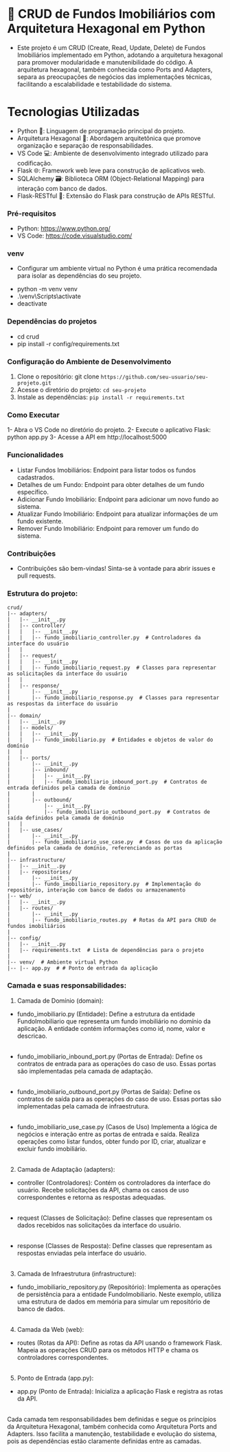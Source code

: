 # 🏡 CRUD de Fundos Imobiliários com Arquitetura Hexagonal em Python
- Este projeto é um CRUD (Create, Read, Update, Delete) de Fundos Imobiliários implementado em Python, adotando a arquitetura hexagonal para promover modularidade e manutenibilidade do código. A arquitetura hexagonal, também conhecida como Ports and Adapters, separa as preocupações de negócios das implementações técnicas, facilitando a escalabilidade e testabilidade do sistema.

# Tecnologias Utilizadas
* Python 🐍: Linguagem de programação principal do projeto.
* Arquitetura Hexagonal 🔺: Abordagem arquitetônica que promove organização e separação de responsabilidades.
* VS Code 💻: Ambiente de desenvolvimento integrado utilizado para codificação.
* Flask 🌐: Framework web leve para construção de aplicativos web.
* SQLAlchemy 🗃️: Biblioteca ORM (Object-Relational Mapping) para interação com banco de dados.
* Flask-RESTful 🚀: Extensão do Flask para construção de APIs RESTful.

### Pré-requisitos
- Python: https://www.python.org/
- VS Code: https://code.visualstudio.com/

### venv
- Configurar um ambiente virtual no Python é uma prática recomendada para isolar as dependências do seu projeto.

* python -m venv venv
* .\venv\Scripts\activate
* deactivate

###  Dependências do projetos 
- cd crud
- pip install -r config/requirements.txt

### Configuração do Ambiente de Desenvolvimento
1. Clone o repositório: git clone ```https://github.com/seu-usuario/seu-projeto.git```
2. Acesse o diretório do projeto: ```cd seu-projeto```
3. Instale as dependências: ```pip install -r requirements.txt ```
### Como Executar
1- Abra o VS Code no diretório do projeto.
2- Execute o aplicativo Flask: python app.py
3- Acesse a API em http://localhost:5000
### Funcionalidades
- Listar Fundos Imobiliários: Endpoint para listar todos os fundos cadastrados.
- Detalhes de um Fundo: Endpoint para obter detalhes de um fundo específico.
- Adicionar Fundo Imobiliário: Endpoint para adicionar um novo fundo ao sistema.
- Atualizar Fundo Imobiliário: Endpoint para atualizar informações de um fundo existente.
- Remover Fundo Imobiliário: Endpoint para remover um fundo do sistema.

### Contribuições
- Contribuições são bem-vindas! Sinta-se à vontade para abrir issues e pull requests.

### Estrutura do projeto:

```
crud/
|-- adapters/
|   |-- __init__.py
|   |-- controller/
|   |   |-- __init__.py
|   |   |-- fundo_imobiliario_controller.py  # Controladores da interface do usuário
|   |
|   |-- request/
|   |   |-- __init__.py
|   |   |-- fundo_imobiliario_request.py  # Classes para representar as solicitações da interface do usuário
|   |
|   |-- response/
|       |-- __init__.py
|       |-- fundo_imobiliario_response.py  # Classes para representar as respostas da interface do usuário
|
|-- domain/
|   |-- __init__.py
|   |-- models/
|   |   |-- __init__.py
|   |   |-- fundo_imobiliario.py  # Entidades e objetos de valor do domínio
|   |
|   |-- ports/
|       |-- __init__.py
|       |-- inbound/
|       |   |-- __init__.py
|       |   |-- fundo_imobiliario_inbound_port.py  # Contratos de entrada definidos pela camada de domínio
|       |
|       |-- outbound/
|           |-- __init__.py
|           |-- fundo_imobiliario_outbound_port.py  # Contratos de saída definidos pela camada de domínio
|   |
|   |-- use_cases/
|       |-- __init__.py
|       |-- fundo_imobiliario_use_case.py  # Casos de uso da aplicação definidos pela camada de domínio, referenciando as portas
|
|-- infrastructure/
|   |-- __init__.py
|   |-- repositories/
|       |-- __init__.py
|       |-- fundo_imobiliario_repository.py  # Implementação do repositório, interação com banco de dados ou armazenamento
|-- web/
|   |-- __init__.py
|   |-- routes/
|       |-- __init__.py
|       |-- fundo_imobiliario_routes.py  # Rotas da API para CRUD de fundos imobiliários
|
|-- config/
|   |-- __init__.py
|   |-- requirements.txt  # Lista de dependências para o projeto
|
|-- venv/  # Ambiente virtual Python
|-- |-- app.py  # # Ponto de entrada da aplicação
```

### Camada e suas responsabilidades:
1. Camada de Domínio (domain):

- fundo_imobiliario.py (Entidade): Define a estrutura da entidade FundoImobiliario que representa um fundo imobiliário no domínio da aplicação. A entidade contém informações como id, nome, valor e descricao.</br></br>

- fundo_imobiliario_inbound_port.py
(Portas de Entrada): Define os contratos de entrada para as operações do caso de uso. Essas portas são implementadas pela camada de adaptação.</br></br>

- fundo_imobiliario_outbound_port.py 
(Portas de Saída): Define os contratos de saída para as operações do caso de uso. Essas portas são implementadas pela camada de infraestrutura. </br></br>

- fundo_imobiliario_use_case.py (Casos de Uso)
Implementa a lógica de negócios e interação entre as portas de entrada e saída. Realiza operações como listar fundos, obter fundo por ID, criar, atualizar e excluir fundo imobiliário.</br></br>

2. Camada de Adaptação (adapters):
- controller (Controladores): Contém os controladores da interface do usuário. Recebe solicitações da API, chama os casos de uso correspondentes e retorna as respostas adequadas.</br></br>

- request (Classes de Solicitação): Define classes que representam os dados recebidos nas solicitações da interface do usuário.</br></br>

- response (Classes de Resposta): Define classes que representam as respostas enviadas pela interface do usuário.</br></br>

3. Camada de Infraestrutura (infrastructure):
- fundo_imobiliario_repository.py (Repositório): Implementa as operações de persistência para a entidade FundoImobiliario. Neste exemplo, utiliza uma estrutura de dados em memória para simular um repositório de banco de dados.</br></br>

4. Camada da Web (web): 
- routes (Rotas da API): Define as rotas da API usando o framework Flask. Mapeia as operações CRUD para os métodos HTTP e chama os controladores correspondentes. </br></br>

5. Ponto de Entrada (app.py):
- app.py (Ponto de Entrada): Inicializa a aplicação Flask e registra as rotas da API. </br></br>

Cada camada tem responsabilidades bem definidas e segue os princípios da Arquitetura Hexagonal, também conhecida como Arquitetura Ports and Adapters. 
Isso facilita a manutenção, testabilidade e evolução do sistema, pois as dependências estão claramente definidas entre as camadas.